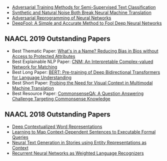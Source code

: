 * [Adversarial Training Methods for Semi-Supervised Text Classification](https://arxiv.org/abs/1605.07725)
* [Synthetic and Natural Noise Both Break Neural Machine Translation](https://arxiv.org/abs/1711.02173)
* [Adversarial Reprogramming of Neural Networks](https://arxiv.org/abs/1806.11146)
* [DeepFool: A Simple and Accurate Method to Fool Deep Neural Networks](https://arxiv.org/pdf/1511.04599)
## NAACL 2019 Outstanding Papers

* Best Thematic Paper: [What's in a Name? Reducing Bias in Bios without Access to Protected Attributes](https://arxiv.org/abs/1904.05233)
* Best Explainable NLP Paper: [CNM: An Interpretable Complex-valued Network for Matching](https://arxiv.org/abs/1904.05298)
* Best Long Paper: [BERT: Pre-training of Deep Bidirectional Transformers for Language Understanding](https://arxiv.org/abs/1810.04805)
* Best Short Paper: [Probing the Need for Visual Context in Multimodal Machine Translation](https://arxiv.org/abs/1903.08678)
* Best Resource Paper: [CommonsenseQA: A Question Answering Challenge Targeting Commonsense Knowledge](https://arxiv.org/abs/1811.00937)

## NAACL 2018 Outstanding Papers

* [Deep Contextualized Word Representations](https://arxiv.org/abs/1802.05365)
* [Learning to Map Context-Dependent Sentences to Executable Formal Queries](https://arxiv.org/abs/1804.06868)
* [Neural Text Generation in Stories using Entity Representations as Context](https://aclweb.org/anthology/papers/N/N18/N18-1204/)
* [Recurrent Neural Networks as Weighted Language Recognizers](https://arxiv.org/abs/1711.05408)
